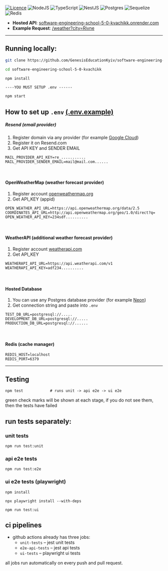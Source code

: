 [![Licence](https://img.shields.io/github/license/Ileriayo/markdown-badges?style=for-the-badge)](./LICENSE)
![NodeJS](https://img.shields.io/badge/node.js-6DA55F?style=for-the-badge&logo=node.js&logoColor=white)
![TypeScript](https://img.shields.io/badge/typescript-%23007ACC.svg?style=for-the-badge&logo=typescript&logoColor=white)
![NestJS](https://img.shields.io/badge/nestjs-%23E0234E.svg?style=for-the-badge&logo=nestjs&logoColor=white)
![Postgres](https://img.shields.io/badge/postgres-%23316192.svg?style=for-the-badge&logo=postgresql&logoColor=white)
![Sequelize](https://img.shields.io/badge/Sequelize-52B0E7?style=for-the-badge&logo=Sequelize&logoColor=white)
![Redis](https://img.shields.io/badge/redis-%23DD0031.svg?style=for-the-badge&logo=redis&logoColor=white)

- **Hosted API**: [software-engineering-school-5-0-kvachikk.onrender.com](https://software-engineering-school-5-0-kvachikk.onrender.com)
- **Example Request**: [/weather?city=Rivne](https://software-engineering-school-5-0-kvachikk.onrender.com/weather?city=Rivne)

---

## Running locally:

```bash
git clone https://github.com/GenesisEducationKyiv/software-engineering-school-5-0-kvachikk
```

```bash
cd software-engineering-school-5-0-kvachikk
```

```bash
npm install
```

```
----YOU MUST SETUP .env ------
```

```bash
npm start
```

## How to set up ```.env``` [(.env.example)](https://github.com/GenesisEducationKyiv/software-engineering-school-5-0-kvachikk/blob/hw-6-redis/.env.example)
##### Resend (email provider)
1. Register domain via any provider (for example [Google Cloud](https://cloud.google.com/domains/docs/register-domain))
2. Register it on Resend.com
3. Get API KEY and SENDER EMAIL
```dotenv
MAIL_PROVIDER_API_KEY=re_...........
MAIL_PROVIDER_SENDER_EMAIL=mail@mail.com......
```
<br>

#### OpenWeatherMap (weather forecast provider)
1. Register account  [openweathermap.org](https://openweathermap.org/)
2. Get API_KEY (appid)

```dotenv
OPEN_WEATHER_API_URL=https://api.openweathermap.org/data/2.5
COORDINATES_API_URL=http://api.openweathermap.org/geo/1.0/direct?q=
OPEN_WEATHER_API_KEY=234sdf..........
```
<br>

#### WeatherAPI (additional weather forecast provider)
1. Register account  [weatherapi.com](https://www.weatherapi.com/)
2. Get API_KEY 
```dotenv
WEATHERAPI_API_URL=https://api.weatherapi.com/v1
WEATHERAPI_API_KEY=adf234..........
```

<br>

#### Hosted Database
1. You can use any Postgres database provider (for example [Neon](https://neon.com/))
2. Get connection string and paste into ```.env```
```dotenv
TEST_DB_URL=postgresql://.....
DEVELOPMENT_DB_URL=postgresql://.....
PRODUCTION_DB_URL=postgresql://......
```

<br>

#### Redis (cache manager)
```dotenv
REDIS_HOST=localhost
REDIS_PORT=6379
```

---


## Testing
```
npm test            # runs unit -> api e2e -> ui e2e
```

green check marks will be shown at each stage, if you do not see them, then the tests have failed


## run tests separately:

### unit tests
```
npm run test:unit
```

### api e2e tests
```
npm run test:e2e
```

### ui e2e tests (playwright)
```
npm install
```
```
npx playwright install --with-deps
``` 
```
npm run test:ui
```

## ci pipelines
* github actions already has three jobs:
    * `unit-tests` – jest unit tests
    * `e2e-api-tests` – jest api tests
    * `ui-tests` – playwright ui tests

all jobs run automatically on every push and pull request.
